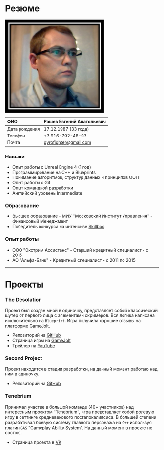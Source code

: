 # Резюме

![Photo](https://raw.githubusercontent.com/Gyrofighter/gyrofighter.github.io/master/Image/Image3.png)

|ФИО| Рашев Евгений Анатольевич|
|:----------------|:----------------|
|Дата рождения | 17.12.1987 (33 года)|
|Телефон|  +7 916-792-48-97|
|Почта|  gyrofighter@gmail.com|

### Навыки
- Опыт работы с Unreal Engine 4 (1 год)
- Программирование на С++ и Blueprints
- Понимание алгоритмов, структур данных и принципов ООП
- Опыт работы с Git
- Опыт командной разработки
- Английский уровень Intermediate

### Образование
- Высшее образование - МИУ "Московский Институт Управления" - Финансовый Менеджмент
- Победитель конкурса на интенсиве [Skillbox](https://youtu.be/ofUYAFL-FsM?t=4975)
### Опыт работы
- ООО "Экстрим Ассистанс" - Старший кредитный специалист - с 2015
- АО "Альфа-Банк" - Кредитный специалист - с 2011 по 2015

-----------------------------------

# Проекты

### The Desolation
Проект был создан мной в одиночку, представляет собой классический шутер от первого лица с элементами скримеров. Вся логика написана исключительно на `Blueprint`. Игра получила хорошие отзывы на платформе GameJolt.
- Репозиторий на [GitHub](https://github.com/Gyrofighter/the-desolation)
- Страница игры на [GameJolt](https://gamejolt.com/games/TheDesolation/549094)
- Трейлер на [YouTube](https://youtu.be/cc6_9-JF_sI)

### Second Project
Проект находится в стадии разработки, на данный момент работаю над ним в одиночку.
- Репозиторий на [GitHub](https://github.com/Gyrofighter/the-desolation)

### Tenebrium
Принимал участие в большой команде (40+ участников) над интересным проектом "Tenebrium", игра представляет собой ролевую игру в сеттинге средневекового постапокалипсиса. В большей степени разрабатывал боевую систему главного персонажа на `C++` используя плагин `GAS` "Gameplay Ability System". На данный момент в проекте не состою.
- Страница проекта в [VK](https://vk.com/tenebrium_covenant)